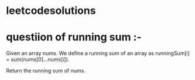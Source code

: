 # leetcodesolutions



# questiion of running sum  :- #

Given an array nums. We define a running sum of an array as runningSum[i] = sum(nums[0]…nums[i]).

Return the running sum of nums.



 
